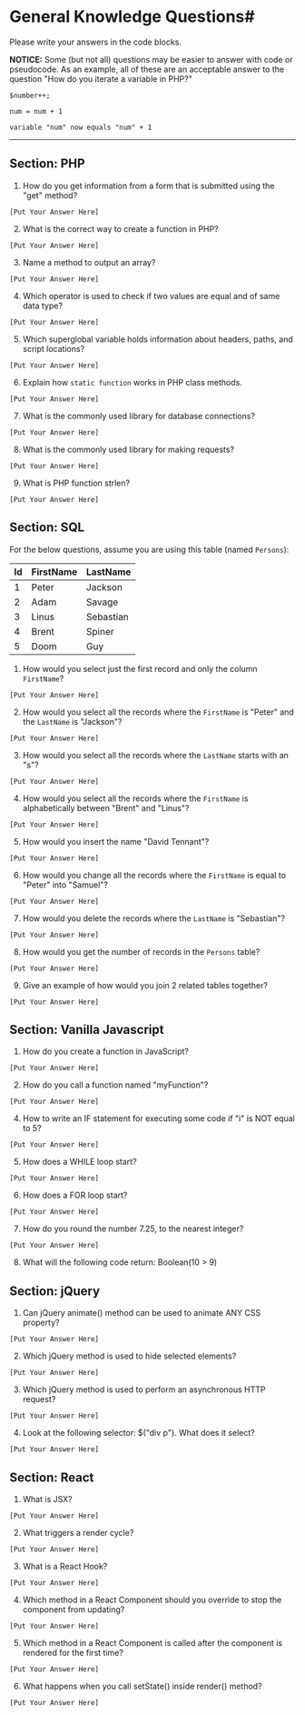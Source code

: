 # General Knowledge Questions#

Please write your answers in the code blocks.

**NOTICE:** Some (but not all) questions may be easier to answer with code or pseudocode. As an example, all of these are an acceptable answer to the question "How do you iterate a variable in PHP?"

```
$number++;
```

```
num = num + 1
```

```
variable "num" now equals "num" + 1
```

-----------------------------------------------------------------------

## Section: PHP

1. How do you get information from a form that is submitted using the "get" method?

```
[Put Your Answer Here]
```

2. What is the correct way to create a function in PHP?

```
[Put Your Answer Here]
```

3. Name a method to output an array?

```
[Put Your Answer Here]
```

4. Which operator is used to check if two values are equal and of same data type?

```
[Put Your Answer Here]
```

5. Which superglobal variable holds information about headers, paths, and script locations?

```
[Put Your Answer Here]
```

6. Explain how `static function` works in PHP class methods.

```
[Put Your Answer Here]
```


7. What is the commonly used library for database connections?

```
[Put Your Answer Here]
```

8. What is the commonly used library for making requests?

```
[Put Your Answer Here]
```

9. What is PHP function strlen?

```
[Put Your Answer Here]
```


## Section: SQL

For the below questions, assume you are using this table (named `Persons`):

| Id | FirstName | LastName  |
|----|-----------|-----------|
| 1  | Peter     | Jackson   |
| 2  | Adam      | Savage    |
| 3  | Linus     | Sebastian |
| 4  | Brent     | Spiner    |
| 5  | Doom      | Guy       |

1. How would you select just the first record and only the column `FirstName`?

```
[Put Your Answer Here]
```

2. How would you select all the records where the `FirstName` is "Peter" and the `LastName` is "Jackson"?

```
[Put Your Answer Here]
```

3. How would you select all the records where the `LastName` starts with an "s"?

```
[Put Your Answer Here]
```

4. How would you select all the records where the `FirstName` is alphabetically between "Brent" and "Linus"?

```
[Put Your Answer Here]
```

5. How would you insert the name "David Tennant"?

```
[Put Your Answer Here]
```

6. How would you change all the records where the `FirstName` is equal to "Peter" into "Samuel"?

```
[Put Your Answer Here]
```

7. How would you delete the records where the `LastName` is "Sebastian"?

```
[Put Your Answer Here]
```

8. How would you get the number of records in the `Persons` table?

```
[Put Your Answer Here]
```

9. Give an example of how would you join 2 related tables together?

```
[Put Your Answer Here]
```


## Section: Vanilla Javascript

1. How do you create a function in JavaScript?

```
[Put Your Answer Here]
```

2. How do you call a function named "myFunction"?

```
[Put Your Answer Here]
```

4. How to write an IF statement for executing some code if "i" is NOT equal to 5?

```
[Put Your Answer Here]
```

5. How does a WHILE loop start?

```
[Put Your Answer Here]
```

6. How does a FOR loop start?

```
[Put Your Answer Here]
```

7. How do you round the number 7.25, to the nearest integer?

```
[Put Your Answer Here]
```

8. What will the following code return: Boolean(10 > 9)

## Section: jQuery

1. Can jQuery animate() method can be used to animate ANY CSS property?

```
[Put Your Answer Here]
```

2. Which jQuery method is used to hide selected elements?

```
[Put Your Answer Here]
```

3. Which jQuery method is used to perform an asynchronous HTTP request?

```
[Put Your Answer Here]
```

4. Look at the following selector: $("div p"). What does it select?

```
[Put Your Answer Here]
```


## Section: React

1. What is JSX?

```
[Put Your Answer Here]
```

2. What triggers a render cycle?

```
[Put Your Answer Here]
```

3. What is a React Hook?

```
[Put Your Answer Here]
```

4. Which method in a React Component should you override to stop the component from updating?

```
[Put Your Answer Here]
```

5. Which method in a React Component is called after the component is rendered for the first time?

```
[Put Your Answer Here]
```

6. What happens when you call setState() inside render() method?

```
[Put Your Answer Here]
```


